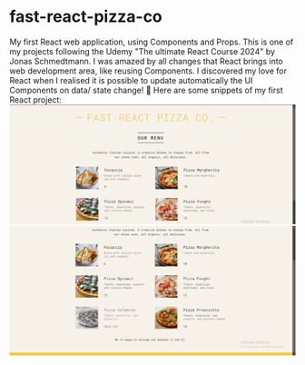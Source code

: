 # fast-react-pizza-co
My first React web application, using Components and Props. 
This is one of my projects following the Udemy "The ultimate React Course 2024" by Jonas Schmedtmann. I was amazed by all changes that React brings into web development area, like reusing Components. I discovered my love for React when I realised it is possible to update automatically the UI Components on data/ state change! 🤍
Here are some snippets of my first React project:
![Screenshot](https://github.com/adrianapopd/fast-react-pizza-co/blob/main/fast%20react%20pizza%20co1.png)
![Screenshot](https://github.com/adrianapopd/fast-react-pizza-co/blob/main/fast%20react%20pizza%20co2.png)
